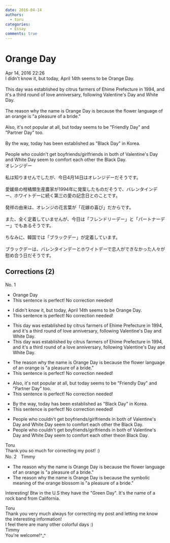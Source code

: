 ```yaml
---
date: 2016-04-14
authors:
  - toru
categories:
  - Essay
comments: true
---
```


# Orange Day
<div class="date">Apr 14, 2016 22:26</div>
<div id="post"><div id="body_show_ori">
I didn't know it, but today, April 14th seems to be Orange Day.<br/><br/>This day was established by citrus farmers of Ehime Prefecture in 1994, and it's a third round of love anniversary, following Valentine's Day and White Day.<br/><br/>The reason why the name is Orange Day is because the flower language of an orange is "a pleasure of a bride."<br/><br/>Also, it's not popular at all, but today seems to be "Friendly Day" and "Partner Day" too.<br/><br/>By the way, today has been established as "Black Day" in Korea.<br/><br/>People who couldn't get boyfriends/girlfriends in both of Valentine's Day and White Day seem to comfort each other the Black Day.
</div></div>

<!-- more -->

<div id="post_ja"><div id="body_show_mo">
オレンジデー<br/><br/>私は知りませんでしたが、今日4月14日はオレンジデーだそうです。<br/><br/>愛媛県の柑橘類生産農家が1994年に発案したものだそうで、バレンタインデー、ホワイトデーに続く第三の愛の記念日とのことです。<br/><br/>発祥の由来は、オレンジの花言葉が「花嫁の喜び」だからです。<br/><br/>また、全く定着していませんが、今日は「フレンドリーデー」と「パートナーデー」でもあるそうです。<br/><br/>ちなみに、韓国では「ブラックデー」が定着しています。<br/><br/>ブラックデーは、バレンタインデーとホワイトデーで恋人ができなかった人々が慰め合う日だそうです。
</div></div>

## Corrections (2)
<div id="block"><div class="first_name"> No. 1　<span class="just_name"></span></div><div id="block2">
<ul class="correction_field">
<li class="incorrect">Orange Day</li>
<li class="corrected perfect">This sentence is perfect! No correction needed!</li>
</ul>
<ul class="correction_field">
<li class="incorrect">I didn't know it, but today, April 14th seems to be Orange Day.</li>
<li class="corrected perfect">This sentence is perfect! No correction needed!</li>
</ul>
<ul class="correction_field">
<li class="incorrect">This day was established by citrus farmers of Ehime Prefecture in 1994, and it's a third round of love anniversary, following Valentine's Day and White Day.</li>
<li class="corrected correct">
This day was established by citrus farmers of Ehime Prefecture in 1994, and it's a third round of <span class="f_red">a </span>love anniversary, following Valentine's Day and White Day.
</li>
</ul>
<ul class="correction_field">
<li class="incorrect">The reason why the name is Orange Day is because the flower language of an orange is "a pleasure of a bride."</li>
<li class="corrected perfect">This sentence is perfect! No correction needed!</li>
</ul>
<ul class="correction_field">
<li class="incorrect">Also, it's not popular at all, but today seems to be "Friendly Day" and "Partner Day" too.</li>
<li class="corrected perfect">This sentence is perfect! No correction needed!</li>
</ul>
<ul class="correction_field">
<li class="incorrect">By the way, today has been established as "Black Day" in Korea.</li>
<li class="corrected perfect">This sentence is perfect! No correction needed!</li>
</ul>
<ul class="correction_field">
<li class="incorrect">People who couldn't get boyfriends/girlfriends in both of Valentine's Day and White Day seem to comfort each other the Black Day.</li>
<li class="corrected correct">
People who couldn't get boyfriends/girlfriends in both of Valentine's Day and White Day seem to comfort each other <span class="f_gray"><span class="sline">the</span></span><span class="f_red">on</span> Black Day.
</li>
</ul>
</div><div class="name"><span class="just_name">Toru</span><br>
Thank you so much for correcting my post! :)
</div>
</div>
<div id="block"><div class="first_name"> No. 2　<span class="just_name">Timmy</span></div><div id="block2">
<ul class="correction_field">
<li class="incorrect">The reason why the name is Orange Day is because the flower language of an orange is "a pleasure of a bride."</li>
<li class="corrected correct">
The reason why the name is Orange Day is because the <span class="f_blue">symbolic meaning</span> of <span class="f_blue">the</span> orange <span class="f_blue">blossom </span>is "a pleasure of a bride."
</li>
</ul>
<p class="comment_small">
 Interesting! Btw in the U.S they have the "Green Day". It's the name of a rock band from California.
</p>

</div><div class="name"><span class="just_name">Toru</span><br>
Thank you very much always for correcting my post and letting me know the interesting information!<br/>I feel there are many other colorful days :)
</div>
<div class="name"><span class="just_name">Timmy</span><br>
You're welcome!^_^
</div>
</div>
